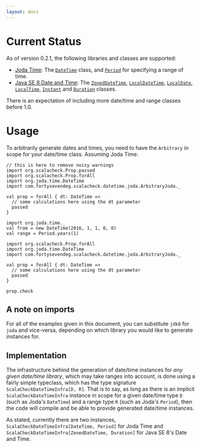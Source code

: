 ```yaml
---
layout: docs
---
```


# Current Status

As of version 0.2.1, the following libraries and classes are supported:

  * [Joda Time](http://www.joda.org/joda-time/): The [`DateTime`](http://joda-time.sourceforge.net/apidocs/org/joda/time/DateTime.html) class, and [`Period`](http://joda-time.sourceforge.net/apidocs/org/joda/time/Period.html) for specifying a range of time.
  * [Java SE 8 Date and Time](http://www.oracle.com/technetwork/articles/java/jf14-date-time-2125367.html): The [`ZonedDateTime`](https://docs.oracle.com/javase/8/docs/api/java/time/ZonedDateTime.html), [`LocalDateTime`](https://docs.oracle.com/javase/8/docs/api/java/time/LocalDateTime.html), [`LocalDate`](https://docs.oracle.com/javase/8/docs/api/java/time/LocalDate.html), [`LocalTime`](https://docs.oracle.com/javase/8/docs/api/java/time/LocalTime.html), [`Instant`](https://docs.oracle.com/javase/8/docs/api/java/time/Instant.html) and [`Duration`](https://docs.oracle.com/javase/8/docs/api/java/time/Duration.html) classes.

There is an expectation of including more date/time and range classes before 1.0.

# Usage

To arbitrarily generate dates and times, you need to have the `Arbitrary` in scope for your date/time class. Assuming Joda Time:

```tut:invisible
// this is here to remove noisy warnings
import org.scalacheck.Prop.passed
import org.scalacheck.Prop.forAll
import org.joda.time.DateTime
import com.fortysevendeg.scalacheck.datetime.joda.ArbitraryJoda._

val prop = forAll { dt: DateTime =>
  // some calculations here using the dt parameter
  passed
}

import org.joda.time._
val from = new DateTime(2016, 1, 1, 0, 0)
val range = Period.years(1)

```

```tut
import org.scalacheck.Prop.forAll
import org.joda.time.DateTime
import com.fortysevendeg.scalacheck.datetime.joda.ArbitraryJoda._

val prop = forAll { dt: DateTime =>
  // some calculations here using the dt parameter
  passed
}

prop.check
```

## A note on imports

For all of the examples given in this document, you can substitute `jdk8` for `joda` and vice-versa, depending on which library you would like to generate instances for.

## Implementation

The infrastructure behind the generation of date/time instances for _any given date/time library_, which may take ranges into account, is done using a fairly simple typeclass, which has the type signature `ScalaCheckDateTimeInfra[D, R]`. That is to say, as long as there is an implicit `ScalaCheckDateTimeInfra` instance in scope for a given date/time type `D` (such as Joda's `DateTime`) and a range type `R` (such as Joda's `Period`), then the code will compile and be able to provide generated date/time instances.

As stated, currently there are two instances, `ScalaCheckDateTimeInfra[DateTime, Period]` for Joda Time and `ScalaCheckDateTimeInfra[ZonedDateTime, Duration]` for Java SE 8's Date and Time.
